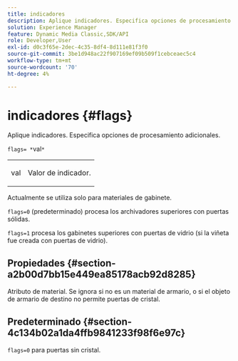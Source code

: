 ```yaml
---
title: indicadores
description: Aplique indicadores. Especifica opciones de procesamiento adicionales.
solution: Experience Manager
feature: Dynamic Media Classic,SDK/API
role: Developer,User
exl-id: d0c3f65e-2dec-4c35-8df4-8d111e81f3f0
source-git-commit: 3be1d948ac22f907169ef09b509f1cebceaec5c4
workflow-type: tm+mt
source-wordcount: '70'
ht-degree: 4%

---
```


# indicadores {#flags}

Aplique indicadores. Especifica opciones de procesamiento adicionales.

`flags= *`val`*`

<table id="simpletable_00B21BD9E47E4D2FB0042CB507431916"> 
 <tr class="strow"> 
  <td class="stentry"> <p><span class="varname"> val</span> </p> </td> 
  <td class="stentry"> <p>Valor de indicador. </p></td> 
 </tr> 
</table>

Actualmente se utiliza solo para materiales de gabinete.

`flags=0` (predeterminado) procesa los archivadores superiores con puertas sólidas.

`flags=1` procesa los gabinetes superiores con puertas de vidrio (si la viñeta fue creada con puertas de vidrio).

## Propiedades {#section-a2b00d7bb15e449ea85178acb92d8285}

Atributo de material. Se ignora si no es un material de armario, o si el objeto de armario de destino no permite puertas de cristal.

## Predeterminado {#section-4c134b02a1da4ffb9841233f98f6e97c}

`flags=0` para puertas sin cristal.
